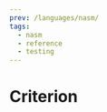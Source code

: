 ```yaml
---
prev: /languages/nasm/
tags:
  - nasm
  - reference
  - testing
---
```


# Criterion

<!--
TODO: Finish this reference
TODO: Add tutorial and link to it
TODO: Add any recipes and link to them
-->

